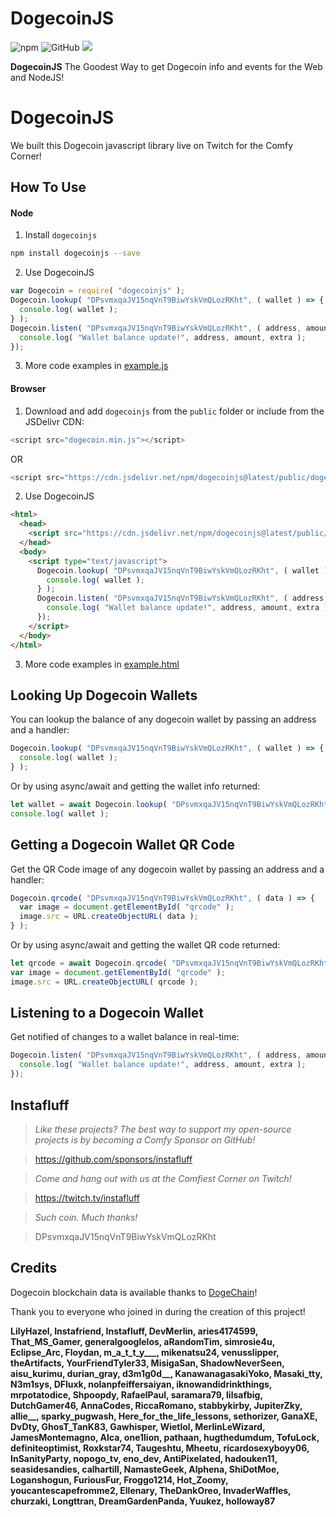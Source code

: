 # DogecoinJS
![npm](https://img.shields.io/npm/v/dogecoinjs?style=flat-square) ![GitHub](https://img.shields.io/github/license/instafluff/dogecoinjs?style=flat-square) [![](https://data.jsdelivr.com/v1/package/npm/dogecoinjs/badge)](https://www.jsdelivr.com/package/npm/dogecoinjs)

**DogecoinJS** The Goodest Way to get Dogecoin info and events for the Web and NodeJS!

# DogecoinJS
We built this Dogecoin javascript library live on Twitch for the Comfy Corner!

## How To Use ##

#### Node
1. Install `dogecoinjs`
```bash
npm install dogecoinjs --save
```

2. Use DogecoinJS
```javascript
var Dogecoin = require( "dogecoinjs" );
Dogecoin.lookup( "DPsvmxqaJV15nqVnT9BiwYskVmQLozRKht", ( wallet ) => {
  console.log( wallet );
} );
Dogecoin.listen( "DPsvmxqaJV15nqVnT9BiwYskVmQLozRKht", ( address, amount, extra ) => {
  console.log( "Wallet balance update!", address, amount, extra );
});
```

3. More code examples in [example.js](example.js)

#### Browser
1. Download and add `dogecoinjs` from the `public` folder or include from the JSDelivr CDN:
```javascript
<script src="dogecoin.min.js"></script>
```
OR
```javascript
<script src="https://cdn.jsdelivr.net/npm/dogecoinjs@latest/public/dogecoin.min.js"></script>
```

2. Use DogecoinJS
```html
<html>
  <head>
    <script src="https://cdn.jsdelivr.net/npm/dogecoinjs@latest/public/dogecoin.min.js"></script>
  </head>
  <body>
    <script type="text/javascript">
      Dogecoin.lookup( "DPsvmxqaJV15nqVnT9BiwYskVmQLozRKht", ( wallet ) => {
        console.log( wallet );
      } );
      Dogecoin.listen( "DPsvmxqaJV15nqVnT9BiwYskVmQLozRKht", ( address, amount, extra ) => {
        console.log( "Wallet balance update!", address, amount, extra );
      });
    </script>
  </body>
</html>
```

3. More code examples in [example.html](public/example.html)

## Looking Up Dogecoin Wallets

You can lookup the balance of any dogecoin wallet by passing an address and a handler:
```javascript
Dogecoin.lookup( "DPsvmxqaJV15nqVnT9BiwYskVmQLozRKht", ( wallet ) => {
  console.log( wallet );
} );
```

Or by using async/await and getting the wallet info returned:
```javascript
let wallet = await Dogecoin.lookup( "DPsvmxqaJV15nqVnT9BiwYskVmQLozRKht" );
console.log( wallet );
```

## Getting a Dogecoin Wallet QR Code

Get the QR Code image of any dogecoin wallet by passing an address and a handler:
```javascript
Dogecoin.qrcode( "DPsvmxqaJV15nqVnT9BiwYskVmQLozRKht", ( data ) => {
  var image = document.getElementById( "qrcode" );
  image.src = URL.createObjectURL( data );
} );
```

Or by using async/await and getting the wallet QR code returned:
```javascript
let qrcode = await Dogecoin.qrcode( "DPsvmxqaJV15nqVnT9BiwYskVmQLozRKht" );
var image = document.getElementById( "qrcode" );
image.src = URL.createObjectURL( qrcode );
```

## Listening to a Dogecoin Wallet

Get notified of changes to a wallet balance in real-time:
```javascript
Dogecoin.listen( "DPsvmxqaJV15nqVnT9BiwYskVmQLozRKht", ( address, amount, extra ) => {
  console.log( "Wallet balance update!", address, amount, extra );
});
```

## Instafluff ##
> *Like these projects? The best way to support my open-source projects is by becoming a Comfy Sponsor on GitHub!*

> https://github.com/sponsors/instafluff

> *Come and hang out with us at the Comfiest Corner on Twitch!*

> https://twitch.tv/instafluff

> *Such coin. Much thanks!*

> DPsvmxqaJV15nqVnT9BiwYskVmQLozRKht

## Credits ##
Dogecoin blockchain data is available thanks to [DogeChain](https://dogechain.info/)!

Thank you to everyone who joined in during the creation of this project!

**LilyHazel, Instafriend, Instafluff, DevMerlin, aries4174599, That_MS_Gamer, generalgooglelos, aRandomTim, simrosie4u, Eclipse_Arc, Floydan, m_a_t_t_y___, mikenatsu24, venusslipper, theArtifacts, YourFriendTyler33, MisigaSan, ShadowNeverSeen, aisu_kurimu, durian_gray, d3m1g0d__, KanawanagasakiYoko, Masaki_tty, N3m1sys, DFluxk, nolanpfeiffersaiyan, iknowandidrinkthings, mrpotatodice, Shpoopdy, RafaelPaul, saramara79, lilsafbig, DutchGamer46, AnnaCodes, RiccaRomano, stabbykirby, JupiterZky, allie__, sparky_pugwash, Here_for_the_life_lessons, sethorizer, GanaXE, DvDty, GhosT_TanK83, Gawhisper, Wietlol, MerlinLeWizard, JamesMontemagno, Alca, one1lion, pathaan, hugthedumdum, TofuLock, definiteoptimist, Roxkstar74, Taugeshtu, Mheetu, ricardosexyboyy06, InSanityParty, nopogo_tv, eno_dev, AntiPixelated, hadouken11, seasidesandies, calhartill, NamasteGeek, Alphena, ShiDotMoe, Loganshogun, FuriousFur, Froggo1214, Hot_Zoomy, youcantescapefromme2, Ellenary, TheDankOreo, InvaderWaffles, churzaki, Longttran, DreamGardenPanda, Yuukez, holloway87**
